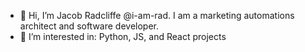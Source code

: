 - 👋 Hi, I’m Jacob Radcliffe @i-am-rad. I am a marketing automations architect and software developer.
- 👀 I’m interested in: Python, JS, and React projects

<!---
i-am-rad/i-am-rad is a ✨ special ✨ repository because its `README.md` (this file) appears on your GitHub profile.
You can click the Preview link to take a look at your changes.
--->
